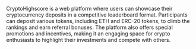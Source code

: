 CryptoHighscore is a web platform where users can showcase their cryptocurrency deposits in a competitive leaderboard format. Participants can deposit various tokens, including ETH and ERC-20 tokens, to climb the rankings and earn referral bonuses. The platform also offers special promotions and incentives, making it an engaging space for crypto enthusiasts to highlight their investments and compete with others.